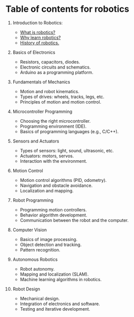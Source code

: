 # Table of contents for robotics

1. Introduction to Robotics:

   - [What is robotics?](./book/introduction_to_robotics/01_what_is_robotics.md)
   - [Why learn robotics?](./book/introduction_to_robotics/02_why_learn_robotics.md)
   - [History of robotics.](./book/introduction_to_robotics/03_history_of_robotics.md)

2. Basics of Electronics

   - Resistors, capacitors, diodes.
   - Electronic circuits and schematics.
   - Arduino as a programming platform.

3. Fundamentals of Mechanics

   - Motion and robot kinematics.
   - Types of drives: wheels, tracks, legs, etc.
   - Principles of motion and motion control.

4. Microcontroller Programming

   - Choosing the right microcontroller.
   - Programming environment (IDE).
   - Basics of programming languages (e.g., C/C++).

5. Sensors and Actuators

   - Types of sensors: light, sound, ultrasonic, etc.
   - Actuators: motors, servos.
   - Interaction with the environment.

6. Motion Control

   - Motion control algorithms (PID, odometry).
   - Navigation and obstacle avoidance.
   - Localization and mapping.

7. Robot Programming

   - Programming motion controllers.
   - Behavior algorithm development.
   - Communication between the robot and the computer.

8. Computer Vision

   - Basics of image processing.
   - Object detection and tracking.
   - Pattern recognition.

9. Autonomous Robotics

   - Robot autonomy.
   - Mapping and localization (SLAM).
   - Machine learning algorithms in robotics.

10. Robot Design

    - Mechanical design.
    - Integration of electronics and software.
    - Testing and iterative development.
